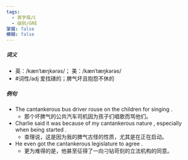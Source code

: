 ```yaml
---
tags:
  - 首字母/C
  - 级别/GRE
掌握: false
模糊: false
---
```

##### 词义
- 英：/kænˈtæŋkərəs/； 美：/kænˈtæŋkərəs/
- #词性/adj  爱找碴的；脾气坏且抱怨不休的
##### 例句
- The cantankerous bus driver rouse on the children for singing .
	- 那个坏脾气的公共汽车司机因为孩子们唱歌而骂他们。
- Charlie said it was because of my cantankerous nature , especially when being started .
	- 查理说，这是因为我的脾气古怪的性质，尤其是在正在启动。
- He even got the cantankerous legislature to agree .
	- 更为难得的是，他甚至征得了一向刁钻苛刻的立法机构的同意。

